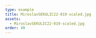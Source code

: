 ```yaml
---
type: example
title: MiroslavSEKULIC22-019-scaled.jpg
assets:
  - MiroslavSEKULIC22-019-scaled.jpg
order: 49
---
```


